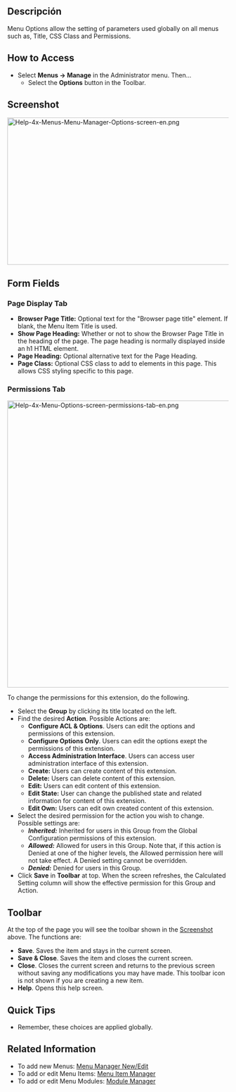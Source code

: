 <!-- Filename: Help4.x:Menus:_Options / Display title: Menus: Options -->

## Descripción

Menu Options allow the setting of parameters used globally on all menus
such as, Title, CSS Class and Permissions.

## How to Access

- Select **Menus **→** Manage** in the Administrator menu. Then...
  - Select the **Options** button in the Toolbar.

## Screenshot

<img
src="https://docs.joomla.org/images/b/bc/Help-4x-Menus-Menu-Manager-Options-screen-en.png"
decoding="async" data-file-width="800" data-file-height="335"
width="800" height="335"
alt="Help-4x-Menus-Menu-Manager-Options-screen-en.png" />

## Form Fields

### Page Display Tab

- **Browser Page Title:** Optional text for the "Browser page title"
  element. If blank, the Menu Item Title is used.
- **Show Page Heading:** Whether or not to show the Browser Page Title
  in the heading of the page. The page heading is normally displayed
  inside an h1 HTML element.
- **Page Heading:** Optional alternative text for the Page Heading.
- **Page Class:** Optional CSS class to add to elements in this page.
  This allows CSS styling specific to this page.

### Permissions Tab

<img
src="https://docs.joomla.org/images/3/3b/Help-4x-Menu-Options-screen-permissions-tab-en.png"
decoding="async" data-file-width="600" data-file-height="653"
width="600" height="653"
alt="Help-4x-Menu-Options-screen-permissions-tab-en.png" />

To change the permissions for this extension, do the following.

- Select the **Group** by clicking its title located on the left.
- Find the desired **Action**. Possible Actions are:
  - **Configure ACL & Options**. Users can edit the options and
    permissions of this extension.
  - **Configure Options Only**. Users can edit the options exept the
    permissions of this extension.
  - **Access Administration Interface**. Users can access user
    administration interface of this extension.
  - **Create:** Users can create content of this extension.
  - **Delete:** Users can delete content of this extension.
  - **Edit:** Users can edit content of this extension.
  - **Edit State:** User can change the published state and related
    information for content of this extension.
  - **Edit Own:** Users can edit own created content of this extension.
- Select the desired permission for the action you wish to change.
  Possible settings are:
  - ***Inherited:*** Inherited for users in this Group from the Global
    Configuration permissions of this extension.
  - ***Allowed:*** Allowed for users in this Group. Note that, if this
    action is Denied at one of the higher levels, the Allowed permission
    here will not take effect. A Denied setting cannot be overridden.
  - ***Denied:*** Denied for users in this Group.
- Click **Save** in **Toolbar** at top. When the screen refreshes, the
  Calculated Setting column will show the effective permission for this
  Group and Action.

## Toolbar

At the top of the page you will see the toolbar shown in the
[Screenshot](#Screenshot) above. The functions are:

- **Save**. Saves the item and stays in the current screen.
- **Save & Close**. Saves the item and closes the current screen.
- **Close**. Closes the current screen and returns to the previous
  screen without saving any modifications you may have made. This
  toolbar icon is not shown if you are creating a new item.
- **Help**. Opens this help screen.

## Quick Tips

- Remember, these choices are applied globally.

## Related Information

- To add new Menus: [Menu Manager
  New/Edit](https://docs.joomla.org/Help4.x:Menus:_Edit/en "Help4.x:Menus: Edit/en")
- To add or edit Menu Items: [Menu Item
  Manager](https://docs.joomla.org/Help4.x:Menus:_Items/en "Help4.x:Menus: Items/en")
- To add or edit Menu Modules: [Module
  Manager](https://docs.joomla.org/Help4.x:Extensions_Module_Manager_Edit/en "Help4.x:Extensions Module Manager Edit/en")
